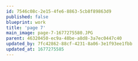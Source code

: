 ```yaml
---
id: 7546c08c-2e15-4fe6-8863-5cb8f89863d9
published: false
blueprint: work
title: 'page 7'
main_image: page-7-1677275580.JPG
parent: 46320450-ec9a-48be-a8d8-3a7ec0447c40
updated_by: 7fc42862-88cf-4231-8a06-3e1f93ee1fbb
updated_at: 1677275585
---
```

